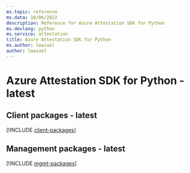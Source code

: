 ```yaml
---
ms.topic: reference
ms.data: 10/06/2022
description: Reference for Azure Attestation SDK for Python
ms.devlang: python
ms.service: attestation
title: Azure Attestation SDK for Python
ms.author: lmazuel
author: lmazuel
---
```

# Azure Attestation SDK for Python - latest

## Client packages - latest
[!INCLUDE [client-packages](attestation-client-index.md)]
## Management packages - latest
[!INCLUDE [mgmt-packages](attestation-mgmt-index.md)]